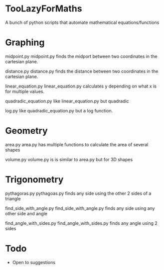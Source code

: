 # TooLazyForMaths
A bunch of python scripts that automate mathematical equations/functions


# Graphing

midpoint.py
midpoint.py finds the midport between two coordinates in the cartesian plane.

distance.py
distance.py finds the distance between two coordinates in the cartesian plane.

linear_equation.py
linear_equation.py calculates y depending on what x is for multiple values.

quadradic_equation.py
like linear_equation.py but quadradic

log.py
like quadradic_equation.py but a log function.

# Geometry

area.py
area.py has multiple functions to calculate the area of several shapes

volume.py
volume.py is is similar to area.py but for 3D shapes

# Trigonometry

pythagoras.py
pythagoas.py finds any side using the other 2 sides of a triangle

find_side_with_angle.py
find_side_with_angle.py finds any side using any other side and angle

find_angle_with_sides.py
find_angle_with_sides.py finds any angle using 2 sides


# Todo
- Open to suggestions
